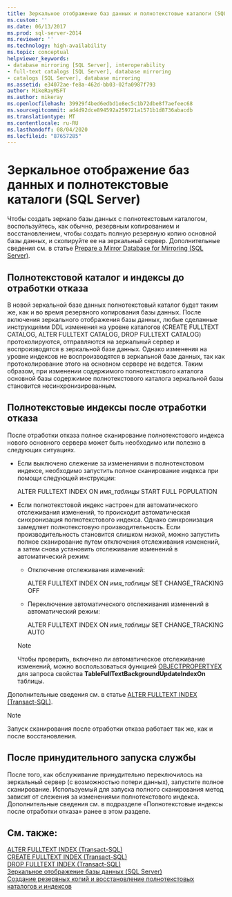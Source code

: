 ```yaml
---
title: Зеркальное отображение баз данных и полнотекстовые каталоги (SQL Server) | Документы Майкрософт
ms.custom: ''
ms.date: 06/13/2017
ms.prod: sql-server-2014
ms.reviewer: ''
ms.technology: high-availability
ms.topic: conceptual
helpviewer_keywords:
- database mirroring [SQL Server], interoperability
- full-text catalogs [SQL Server], database mirroring
- catalogs [SQL Server], database mirroring
ms.assetid: e34072ae-fe8a-462d-bb03-02fa0987f793
author: MikeRayMSFT
ms.author: mikeray
ms.openlocfilehash: 39929f4bed6edbd1e8ec5c1b72dbe8f7aefeec68
ms.sourcegitcommit: ad4d92dce894592a259721a1571b1d8736abacdb
ms.translationtype: MT
ms.contentlocale: ru-RU
ms.lasthandoff: 08/04/2020
ms.locfileid: "87657285"
---
```

# <a name="database-mirroring-and-full-text-catalogs-sql-server"></a>Зеркальное отображение баз данных и полнотекстовые каталоги (SQL Server)
  Чтобы создать зеркало базы данных с полнотекстовым каталогом, воспользуйтесь, как обычно, резервным копированием и восстановлением, чтобы создать полную резервную копию основной базы данных, и скопируйте ее на зеркальный сервер. Дополнительные сведения см. в статье [Prepare a Mirror Database for Mirroring &#40;SQL Server&#41;](prepare-a-mirror-database-for-mirroring-sql-server.md).  
  
## <a name="full-text-catalog-and-indexes-before-failover"></a>Полнотекстовой каталог и индексы до отработки отказа  
 В новой зеркальной базе данных полнотекстовый каталог будет таким же, как и во время резервного копирования базы данных. После включения зеркального отображения базы данных, любые сделанные инструкциями DDL изменения на уровне каталогов (CREATE FULLTEXT CATALOG, ALTER FULLTEXT CATALOG, DROP FULLTEXT CATALOG) протоколируются, отправляются на зеркальный сервер и воспроизводятся в зеркальной базе данных. Однако изменения на уровне индексов не воспроизводятся в зеркальной базе данных, так как протоколирование этого на основном сервере не ведется. Таким образом, при изменении содержимого полнотекстового каталога основной базы содержимое полнотекстового каталога зеркальной базы становится несинхронизированным.  
  
## <a name="full-text-indexes-after-failover"></a>Полнотекстовые индексы после отработки отказа  
 После отработки отказа полное сканирование полнотекстового индекса нового основного сервера может быть необходимо или полезно в следующих ситуациях.  
  
-   Если выключено слежение за изменениями в полнотекстовом индексе, необходимо запустить полное сканирование индекса при помощи следующей инструкции:  
  
     ALTER FULLTEXT INDEX ON *имя_таблицы* START FULL POPULATION  
  
-   Если полнотекстовой индекс настроен для автоматического отслеживания изменений, то происходит автоматическая синхронизация полнотекстового индекса. Однако синхронизация замедляет полнотекстовую производительность. Если производительность становится слишком низкой, можно запустить полное сканирование путем отключения отслеживания изменений, а затем снова установить отслеживание изменений в автоматический режим:  
  
    -   Отключение отслеживания изменений:  
  
         ALTER FULLTEXT INDEX ON *имя_таблицы* SET CHANGE_TRACKING OFF  
  
    -   Переключение автоматического отслеживания изменений в автоматический режим:  
  
         ALTER FULLTEXT INDEX ON *имя_таблицы* SET CHANGE_TRACKING AUTO  
  
    > [!NOTE]  
    >  Чтобы проверить, включено ли автоматическое отслеживание изменений, можно воспользоваться функцией [OBJECTPROPERTYEX](/sql/t-sql/functions/objectproperty-transact-sql) для запроса свойства **TableFullTextBackgroundUpdateIndexOn** таблицы.  
  
 Дополнительные сведения см. в статье [ALTER FULLTEXT INDEX (Transact-SQL)](/sql/t-sql/statements/alter-fulltext-index-transact-sql).  
  
> [!NOTE]  
>  Запуск сканирования после отработки отказа работает так же, как и после восстановления.  
  
## <a name="after-forcing-service"></a>После принудительного запуска службы  
 После того, как обслуживание принудительно переключилось на зеркальный сервер (с возможностью потери данных), запустите полное сканирование. Используемый для запуска полного сканирования метод зависит от слежения за изменениями полнотекстового индекса. Дополнительные сведения см. в подразделе «Полнотекстовые индексы после отработки отказа» ранее в этом разделе.  
  
## <a name="see-also"></a>См. также:  
 [ALTER FULLTEXT INDEX (Transact-SQL)](/sql/t-sql/statements/alter-fulltext-index-transact-sql)   
 [CREATE FULLTEXT INDEX (Transact-SQL)](/sql/t-sql/statements/create-fulltext-index-transact-sql)   
 [DROP FULLTEXT INDEX (Transact-SQL)](/sql/t-sql/statements/drop-fulltext-index-transact-sql)   
 [Зеркальное отображение базы данных (SQL Server)](database-mirroring-sql-server.md)   
 [Создание резервных копий и восстановление полнотекстовых каталогов и индексов](../../relational-databases/indexes/indexes.md)  
  
  
